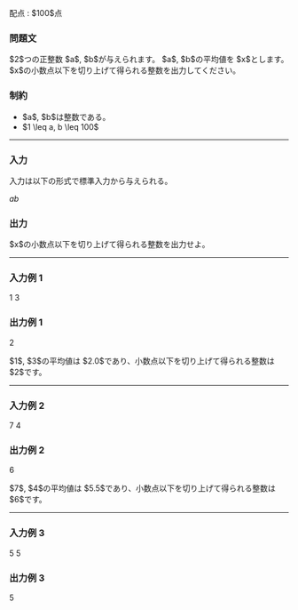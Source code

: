 
<div>

<span>

<span>

<p>
配点 : $100$点
</p>

<div>

<section>

### **問題文**

<p>
$2$つの正整数 $a$, $b$が与えられます。
$a$, $b$の平均値を $x$とします。
$x$の小数点以下を切り上げて得られる整数を出力してください。
</p>

</section>

</div>

<div>

<section>

### **制約**

<ul>

<li>
$a$, $b$は整数である。
</li>

<li>
$1 \leq a, b \leq 100$
</li>

</ul>

</section>

</div>

---

<div>

<div>

<section>

### **入力**

<p>
入力は以下の形式で標準入力から与えられる。
</p>

<div>

$a$$b$
</div>

</section>

</div>

<div>

<section>

### **出力**

<p>
$x$の小数点以下を切り上げて得られる整数を出力せよ。
</p>

</section>

</div>

</div>

---

<div>

<section>

### **入力例 1**

<div>

1 3

</div>

</section>

</div>

<div>

<section>

### **出力例 1**

<div>

2

</div>

<p>
$1$, $3$の平均値は $2.0$であり、小数点以下を切り上げて得られる整数は $2$です。
</p>

</section>

</div>

---

<div>

<section>

### **入力例 2**

<div>

7 4

</div>

</section>

</div>

<div>

<section>

### **出力例 2**

<div>

6

</div>

<p>
$7$, $4$の平均値は $5.5$であり、小数点以下を切り上げて得られる整数は $6$です。
</p>

</section>

</div>

---

<div>

<section>

### **入力例 3**

<div>

5 5

</div>

</section>

</div>

<div>

<section>

### **出力例 3**

<div>

5

</div>

</section>

</div>

</span>

</span>

</div>
